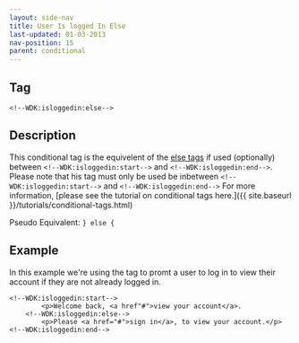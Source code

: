 ```yaml
---
layout: side-nav
title: User Is logged In Else
last-updated: 01-03-2013
nav-position: 15
parent: conditional
---
```



## Tag

`<!--WDK:isloggedin:else-->`


## Description

This conditional tag is the equivelent of the <a href="#">else tags</a> if used (optionally) between `<!--WDK:isloggedin:start-->` and `<!--WDK:isloggedin:end-->`.
Please note that his tag must only be used be inbetween `<!--WDK:isloggedin:start-->` and `<!--WDK:isloggedin:end-->`
For more information, [please see the tutorial on conditional tags here.]({{ site.baseurl }}/tutorials/conditional-tags.html)

Pseudo Equivalent:
`} else {`

## Example
In this example we're using the tag to promt a user to log in to view their account if they are not already logged in.

~~~
<!--WDK:isloggedin:start-->
		<p>Welcome back, <a href"#">view your account</a>.
	<!--WDK:isloggedin:else-->
		<p>Please <a href="#">sign in</a>, to view your account.</p>
<!--WDK:isloggedin:end-->